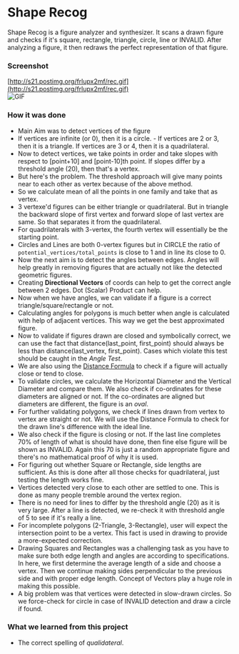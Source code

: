 # Shape Recog

Shape Recog is a figure analyzer and synthesizer. It scans a drawn figure and checks if it's square, rectangle, triangle, circle, line or INVALID. After analyzing a figure, 
it then redraws the perfect representation of that figure.
  
### Screenshot

[http://s21.postimg.org/frlupx2mf/rec.gif](http://s21.postimg.org/frlupx2mf/rec.gif)  
![GIF](http://s21.postimg.org/frlupx2mf/rec.gif)


### How it was done

* Main Aim was to detect vertices of the figure
* If vertices are infinite (or 0), then it is a circle. - If vertices are 2 or 3, then it is a triangle. If vertices are 3 or 4, then it is a quadrilateral.
* Now to detect vertices, we take points in order and take slopes with respect to [point+10] and [point-10]th point. If slopes differ by a threshold angle (20), then that's a vertex.
* But here's the problem. The threshold approach will give many points near to each other as vertex because of the above method.
* So we calculate mean of all the points in one family and take that as vertex.
* 3 vertexe'd figures can be either triangle or quadrilateral. But in triangle the backward slope of first vertex and forward slope of last vertex are same. So that separates 
 it from the quadrilateral.
* For quadrilaterals with 3-vertex, the fourth vertex will essentially be the starting point.
* Circles and Lines are both 0-vertex figures but in CIRCLE the ratio of `potential_vertices/total_points` is close to 1 and in line its close to 0.
* Now the next aim is to detect the angles between edges. Angles will help greatly in removing figures that are actually not like the detected geometric figures.
* Creating **Directional Vectors** of coords can help to get the correct angle between 2 edges. Dot (Scalar) Product can help.
* Now when we have angles, we can validate if a figure is a correct triangle/square/rectangle or not.
* Calculating angles for polygons is much better when angle is calculated with help of adjacent vertices. This way we get the best approximated figure.
* Now to validate if figures drawn are closed and symbolically correct, we can use the fact that distance(last_point, first_point) should always be less than 
 distance(last_vertex, first_point). Cases which violate this test should be caught in the *Angle Test*.
* We are also using the [Distance Formula](http://en.wikipedia.org/wiki/Distance_from_a_point_to_a_line#Line_defined_by_two_points) to check if a figure will actually close or tend to close.
* To validate circles, we calculate the Horizontal Diameter and the Vertical Diameter and compare them. We also check if co-ordinates for these diameters are aligned or not. If the co-ordinates are aligned but diameters are different, the figure is an *oval*.
* For further validating polygons, we check if lines drawn from vertex to vertex are straight or not. We will use the Distance Formula to check for the drawn line's difference with the ideal line.
* We also check if the figure is closing or not. If the last line completes 70% of length of what is should have done, then fine else figure will be shown as INVALID. Again this 
70 is just a random appropriate figure and there's no mathematical proof of why it is used.
* For figuring out whether Square or Rectangle, side lengths are sufficient. As this is done after all those checks for quadrilateral, just testing the length works fine.
* Vertices detected very close to each other are settled to one. This is done as many people tremble around the vertex region.
* There is no need for lines to differ by the threshold angle (20) as it is very large. After a line is detected, we re-check it with threshold angle of 5 to see if it's really a line.
* For incomplete polygons (2-Triangle, 3-Rectangle), user will expect the intersection point to be a vertex. This fact is used in drawing to provide a more-expected correction.
* Drawing Squares and Rectangles was a challenging task as you have to make sure both edge length and angles are according to specifications. In here, we first determine the average length of a side and choose a vertex. Then we continue making sides perpendicular to the previous side and with proper edge length. Concept of Vectors play a huge role in making this possible.
* A big problem was that vertices were detected in slow-drawn circles. So we force-check for circle in case of INVALID detection and draw a circle if found.


### What we learned from this project

* The correct spelling of *qualidateral*.